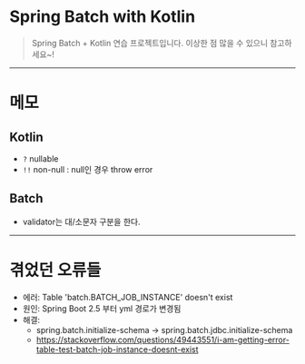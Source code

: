 # Spring Batch with Kotlin

> Spring Batch + Kotlin 연습 프로젝트입니다.
> 이상한 점 많을 수 있으니 참고하세요~!

---

# 메모

## Kotlin
- `?` nullable
- `!!` non-null : null인 경우 throw error
## Batch
- validator는 대/소문자 구분을 한다.

---

# 겪었던 오류들
- 에러: Table 'batch.BATCH_JOB_INSTANCE' doesn't exist  
- 원인: Spring Boot 2.5 부터 yml 경로가 변경됨  
- 해결:   
  - spring.batch.initialize-schema -> spring.batch.jdbc.initialize-schema  
  - https://stackoverflow.com/questions/49443551/i-am-getting-error-table-test-batch-job-instance-doesnt-exist
